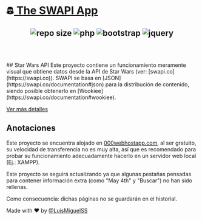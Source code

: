 
<!-- Título -->
<h1><a href="https://github.com/LuisMiguelss/the-swapi-app"><img src="https://raw.githubusercontent.com/LuisMiguelSS/the-swapi-app/master/assets/icons/darthvader.png" alt="Resources" width="20"> The SWAPI App</a></h1>

<!-- Badges -->
<h2 align="center">

  ![repo size](https://img.shields.io/github/repo-size/LuisMiguelSS/the-swapi-app.svg?colorB=red)
  ![php](https://img.shields.io/badge/php-7.3.3-blue.svg)
  ![bootstrap](https://img.shields.io/badge/bootstrap-v4-red.svg)
  ![jquery](https://img.shields.io/badge/jquery-v3.4.1-green.svg)

  <br>

</h2>
## Star Wars API
Este proyecto contiene un funcionamiento meramente visual que obtiene datos desde la API de Star Wars (ver: [swapi.co](https://swapi.co)).
SWAPI se basa en [JSON](https://swapi.co/documentation#json) para la distribución de contenido, siendo posible obtenerlo en [Wookiee](https://swapi.co/documentation#wookiee).

[Ver más detalles](https://swapi.co/documentation)

## Anotaciones
Este proyecto se encuentra alojado en [000webhostapp.com](https://the-swapi-app.000webhostapp.com/ "The Swapi App by @LuisMiguelSS"), al ser gratuito, su velocidad de transferencia no es muy alta, así que es recomendado para probar su funcionamiento adecuadamente hacerlo en un servidor web local (Ej.: XAMPP).

Este proyecto se seguirá actualizando ya que algunas pestañas pensadas para contener información extra (como "May 4th" y "Buscar") no han sido rellenas.

Como consecuencia: dichas páginas no se guardarán en el historial.

Made with :heart: by [@LuisMiguelSS](https://luismiguelss.github.io/me)
